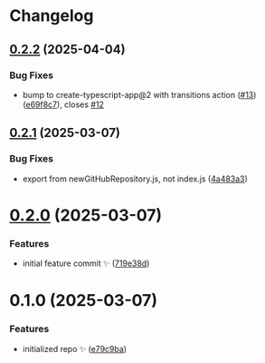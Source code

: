 # Changelog

## [0.2.2](https://github.com/JoshuaKGoldberg/new-github-repository/compare/0.2.1...0.2.2) (2025-04-04)

### Bug Fixes

- bump to create-typescript-app@2 with transitions action ([#13](https://github.com/JoshuaKGoldberg/new-github-repository/issues/13)) ([e69f8c7](https://github.com/JoshuaKGoldberg/new-github-repository/commit/e69f8c7dfbe8aee30900fc68350c8cf3f08d959d)), closes [#12](https://github.com/JoshuaKGoldberg/new-github-repository/issues/12)

## [0.2.1](https://github.com/JoshuaKGoldberg/new-github-repository/compare/0.2.0...0.2.1) (2025-03-07)

### Bug Fixes

- export from newGitHubRepository.js, not index.js ([4a483a3](https://github.com/JoshuaKGoldberg/new-github-repository/commit/4a483a3d26287706344c6f9cb306a319c4303641))

# [0.2.0](https://github.com/JoshuaKGoldberg/new-github-repository/compare/0.1.0...0.2.0) (2025-03-07)

### Features

- initial feature commit ✨ ([719e38d](https://github.com/JoshuaKGoldberg/new-github-repository/commit/719e38d7fd42d3e0c1d2994286720f318b9f80cb))

# 0.1.0 (2025-03-07)

### Features

- initialized repo ✨ ([e79c9ba](https://github.com/JoshuaKGoldberg/new-github-repository/commit/e79c9bab703a6fa647d6f17648e44f9117212294))
